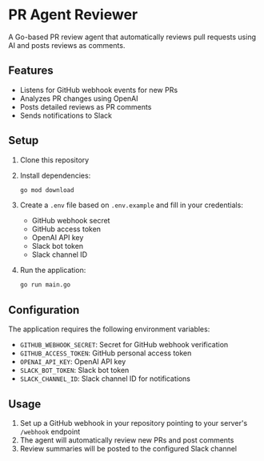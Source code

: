 # PR Agent Reviewer

A Go-based PR review agent that automatically reviews pull requests using AI and posts reviews as comments.

## Features

- Listens for GitHub webhook events for new PRs
- Analyzes PR changes using OpenAI
- Posts detailed reviews as PR comments
- Sends notifications to Slack

## Setup

1. Clone this repository
2. Install dependencies:
   ```bash
   go mod download
   ```
3. Create a `.env` file based on `.env.example` and fill in your credentials:

   - GitHub webhook secret
   - GitHub access token
   - OpenAI API key
   - Slack bot token
   - Slack channel ID

4. Run the application:
   ```bash
   go run main.go
   ```

## Configuration

The application requires the following environment variables:

- `GITHUB_WEBHOOK_SECRET`: Secret for GitHub webhook verification
- `GITHUB_ACCESS_TOKEN`: GitHub personal access token
- `OPENAI_API_KEY`: OpenAI API key
- `SLACK_BOT_TOKEN`: Slack bot token
- `SLACK_CHANNEL_ID`: Slack channel ID for notifications

## Usage

1. Set up a GitHub webhook in your repository pointing to your server's `/webhook` endpoint
2. The agent will automatically review new PRs and post comments
3. Review summaries will be posted to the configured Slack channel
